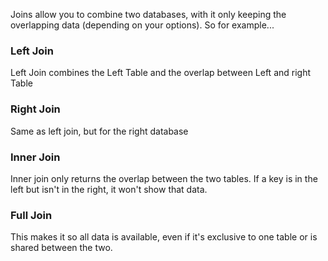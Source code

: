 Joins allow you to combine two databases, with it only keeping the overlapping data (depending on your options). So for example...

### Left Join
Left Join combines the Left Table and the overlap between Left and right Table

### Right Join
Same as left join, but for the right database

### Inner Join
Inner join only returns the overlap between the two tables. If a key is in the left but isn't in the right, it won't show that data. 

### Full Join
This makes it so all data is available, even if it's exclusive to one table or is shared between the two. 